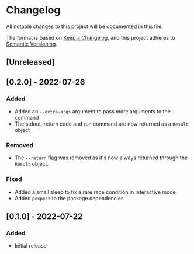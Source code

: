 <!---
SPDX-FileCopyrightText: © 2022 Matt Williams <matt@milliams.com>
SPDX-License-Identifier: MIT
-->

# Changelog

All notable changes to this project will be documented in this file.

The format is based on [Keep a Changelog](https://keepachangelog.com/en/1.0.0/),
and this project adheres to [Semantic Versioning](https://semver.org/spec/v2.0.0.html).

## [Unreleased]

## [0.2.0] - 2022-07-26

### Added

- Added an `--extra-args` argument to pass more arguments to the command
- The stdout, return code and run command are now returned as a `Result` object

### Removed

- The `--return` flag was removed as it's now always returned through the `Result` object.

### Fixed

- Added a small sleep to fix a rare race condition in interactive mode
- Added `pexpect` to the package dependencies

## [0.1.0] - 2022-07-22

### Added

- Initial release

[//]: # (C3-2-DKAC)
